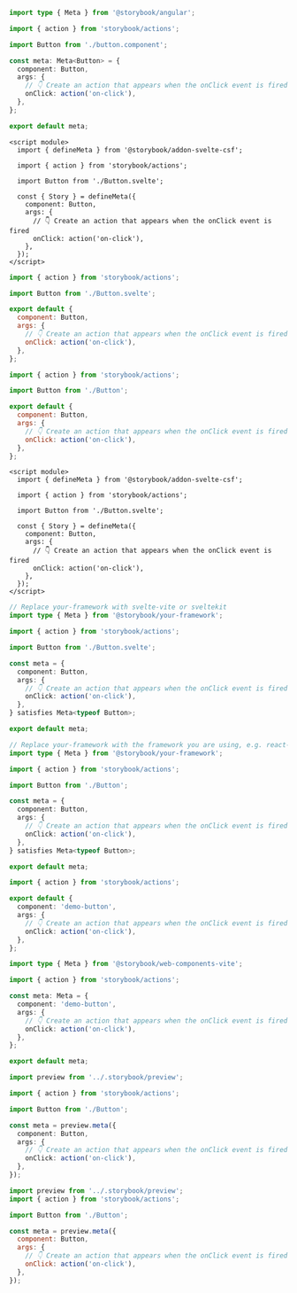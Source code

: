 ```ts filename="Button.stories.ts" renderer="angular" language="ts"
import type { Meta } from '@storybook/angular';

import { action } from 'storybook/actions';

import Button from './button.component';

const meta: Meta<Button> = {
  component: Button,
  args: {
    // 👇 Create an action that appears when the onClick event is fired
    onClick: action('on-click'),
  },
};

export default meta;
```

```svelte filename="Button.stories.svelte" renderer="svelte" language="js" tabTitle="Svelte CSF"
<script module>
  import { defineMeta } from '@storybook/addon-svelte-csf';

  import { action } from 'storybook/actions';

  import Button from './Button.svelte';

  const { Story } = defineMeta({
    component: Button,
    args: {
      // 👇 Create an action that appears when the onClick event is fired
      onClick: action('on-click'),
    },
  });
</script>
```

```js filename="Button.stories.js" renderer="svelte" language="js" tabTitle="CSF"
import { action } from 'storybook/actions';

import Button from './Button.svelte';

export default {
  component: Button,
  args: {
    // 👇 Create an action that appears when the onClick event is fired
    onClick: action('on-click'),
  },
};
```

```js filename="Button.stories.js" renderer="common" language="js" tabTitle="CSF 3"
import { action } from 'storybook/actions';

import Button from './Button';

export default {
  component: Button,
  args: {
    // 👇 Create an action that appears when the onClick event is fired
    onClick: action('on-click'),
  },
};
```

```svelte filename="Button.stories.svelte" renderer="svelte" language="ts" tabTitle="Svelte CSF"
<script module>
  import { defineMeta } from '@storybook/addon-svelte-csf';

  import { action } from 'storybook/actions';

  import Button from './Button.svelte';

  const { Story } = defineMeta({
    component: Button,
    args: {
      // 👇 Create an action that appears when the onClick event is fired
      onClick: action('on-click'),
    },
  });
</script>
```

```ts filename="Button.stories.ts" renderer="svelte" language="ts" tabTitle="CSF"
// Replace your-framework with svelte-vite or sveltekit
import type { Meta } from '@storybook/your-framework';

import { action } from 'storybook/actions';

import Button from './Button.svelte';

const meta = {
  component: Button,
  args: {
    // 👇 Create an action that appears when the onClick event is fired
    onClick: action('on-click'),
  },
} satisfies Meta<typeof Button>;

export default meta;
```

```ts filename="Button.stories.ts" renderer="common" language="ts" tabTitle="CSF 3"
// Replace your-framework with the framework you are using, e.g. react-vite, nextjs, vue3-vite, etc.
import type { Meta } from '@storybook/your-framework';

import { action } from 'storybook/actions';

import Button from './Button';

const meta = {
  component: Button,
  args: {
    // 👇 Create an action that appears when the onClick event is fired
    onClick: action('on-click'),
  },
} satisfies Meta<typeof Button>;

export default meta;
```

```ts filename="Button.stories.js" renderer="web-components" language="js"
import { action } from 'storybook/actions';

export default {
  component: 'demo-button',
  args: {
    // 👇 Create an action that appears when the onClick event is fired
    onClick: action('on-click'),
  },
};
```

```ts filename="Button.stories.ts" renderer="web-components" language="ts"
import type { Meta } from '@storybook/web-components-vite';

import { action } from 'storybook/actions';

const meta: Meta = {
  component: 'demo-button',
  args: {
    // 👇 Create an action that appears when the onClick event is fired
    onClick: action('on-click'),
  },
};

export default meta;
```

```ts filename="Button.stories.ts" renderer="react" language="ts" tabTitle="CSF Next 🧪"
import preview from '../.storybook/preview';

import { action } from 'storybook/actions';

import Button from './Button';

const meta = preview.meta({
  component: Button,
  args: {
    // 👇 Create an action that appears when the onClick event is fired
    onClick: action('on-click'),
  },
});
```

<!-- JS snippets still needed while providing both CSF 3 & Next -->

```js filename="Button.stories.js" renderer="react" language="js" tabTitle="CSF Next 🧪"
import preview from '../.storybook/preview';
import { action } from 'storybook/actions';

import Button from './Button';

const meta = preview.meta({
  component: Button,
  args: {
    // 👇 Create an action that appears when the onClick event is fired
    onClick: action('on-click'),
  },
});
```
